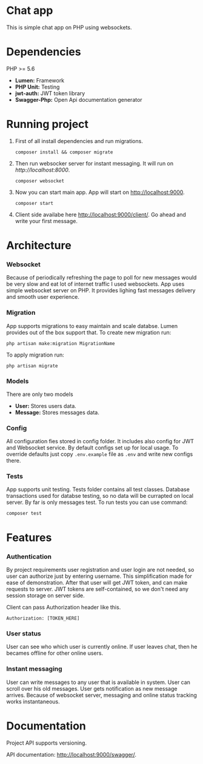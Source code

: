# Chat app

This is simple chat app on PHP using websockets.

# Dependencies

PHP >= 5.6

*   **Lumen:** Framework
*   **PHP Unit:** Testing
*   **jwt-auth:** JWT token library
*   **Swagger-Php:** Open Api documentation generator

# Running project

1. First of all install dependencies and run migrations.

	```
	composer install && composer migrate
	```

2. Then run websocker server for instant messaging. It will run on *http://localhost:8000*.

	```
	composer websocket
	```

3. Now you can start main app. App will start on [http://localhost:9000](http://localhost:9000).

	```
	composer start
	```
4. Client side availabe here [http://localhost:9000/client/](http://localhost:9000/client/). Go ahead and write your first message.

# Architecture

### Websocket
Because of periodically refreshing the page to poll for new messages would be very slow and eat lot of internet traffic I used websockets. App uses simple websocket server on PHP. It provides lighing fast messages delivery and smooth user experience.

### Migration
App supports migrations to easy maintain and scale databse. Lumen provides out of the box support that. 
To create new migration run:

```
php artisan make:migration MigrationName
```

To apply migration run:

```
php artisan migrate
```

### Models
There are only two models

* **User:** Stores users data.
* **Message:** Stores messages data.

### Config
All configuration fies stored in config folder. It includes also config for JWT and Websocket service. By default configs set up for local usage. To override defaults just copy `.env.example` file as `.env` and write new configs there.

### Tests
App supports unit testing. Tests folder contains all test classes. Database transactions used for databse testing, so no data will be currapted on local server. By far is only messages test. To run tests you can use command:

```
composer test
```

# Features

### Authentication
By project requirements user registration and user login are not needed, so user can authorize just by entering username. This simplification made for ease of demonstration. After that user will get JWT token, and can make requests to server. JWT tokens are self-contained, so we don't need any session storage on server side. 

Client can pass Authorization header like this.

```
Authorization: [TOKEN_HERE]
```

### User status

User can see who which user is currently online. If user leaves chat, then he becames offline for other online users. 

### Instant messaging
User can write messages to any user that is available in system. User can scroll over his old messages. User gets notification as new message arrives. Because of websocket server, messaging and online status tracking works instantaneous.

# Documentation
Project API supports versioning. 

API documentation: [http://localhost:9000/swagger/](http://localhost:9000/swagger/). 
